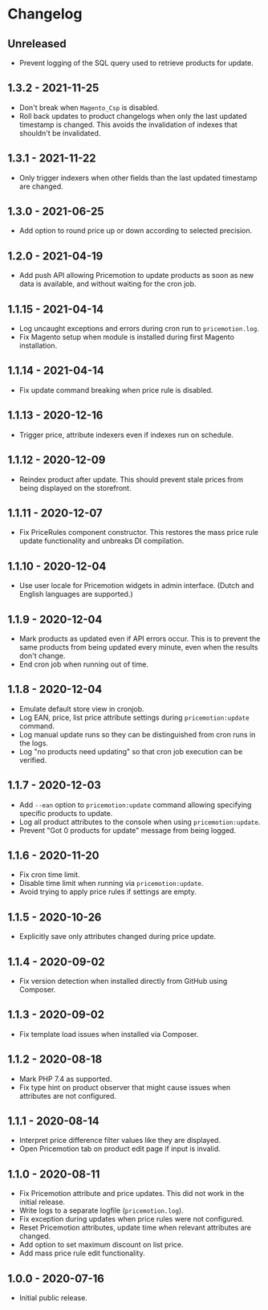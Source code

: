 # Changelog

## Unreleased

- Prevent logging of the SQL query used to retrieve products for update.

## 1.3.2 - 2021-11-25

- Don't break when `Magento_Csp` is disabled.
- Roll back updates to product changelogs when only the last updated timestamp
  is changed. This avoids the invalidation of indexes that shouldn't be
  invalidated.

## 1.3.1 - 2021-11-22

- Only trigger indexers when other fields than the last updated timestamp are
  changed.

## 1.3.0 - 2021-06-25

- Add option to round price up or down according to selected precision.

## 1.2.0 - 2021-04-19

- Add push API allowing Pricemotion to update products as soon as new data is
  available, and without waiting for the cron job.

## 1.1.15 - 2021-04-14

- Log uncaught exceptions and errors during cron run to `pricemotion.log`.
- Fix Magento setup when module is installed during first Magento installation.

## 1.1.14 - 2021-04-14

- Fix update command breaking when price rule is disabled.

## 1.1.13 - 2020-12-16

- Trigger price, attribute indexers even if indexes run on schedule.

## 1.1.12 - 2020-12-09

- Reindex product after update. This should prevent stale prices from being
  displayed on the storefront.

## 1.1.11 - 2020-12-07

- Fix PriceRules component constructor. This restores the mass price rule update
  functionality and unbreaks DI compilation.

## 1.1.10 - 2020-12-04

- Use user locale for Pricemotion widgets in admin interface. (Dutch and English
  languages are supported.)

## 1.1.9 - 2020-12-04

- Mark products as updated even if API errors occur. This is to prevent the
  same products from being updated every minute, even when the results don't
  change.
- End cron job when running out of time.

## 1.1.8 - 2020-12-04

- Emulate default store view in cronjob.
- Log EAN, price, list price attribute settings during `pricemotion:update`
  command.
- Log manual update runs so they can be distinguished from cron runs in the
  logs.
- Log "no products need updating" so that cron job execution can be verified.

## 1.1.7 - 2020-12-03

- Add `--ean` option to `pricemotion:update` command allowing specifying
  specific products to update.
- Log all product attributes to the console when using `pricemotion:update`.
- Prevent "Got 0 products for update" message from being logged.

## 1.1.6 - 2020-11-20

- Fix cron time limit.
- Disable time limit when running via `pricemotion:update`.
- Avoid trying to apply price rules if settings are empty.

## 1.1.5 - 2020-10-26

- Explicitly save only attributes changed during price update.

## 1.1.4 - 2020-09-02

- Fix version detection when installed directly from GitHub using Composer.

## 1.1.3 - 2020-09-02

- Fix template load issues when installed via Composer.

## 1.1.2 - 2020-08-18

- Mark PHP 7.4 as supported.
- Fix type hint on product observer that might cause issues when attributes are
  not configured.

## 1.1.1 - 2020-08-14

- Interpret price difference filter values like they are displayed.
- Open Pricemotion tab on product edit page if input is invalid.

## 1.1.0 - 2020-08-11

- Fix Pricemotion attribute and price updates. This did not work in the initial release.
- Write logs to a separate logfile (`pricemotion.log`).
- Fix exception during updates when price rules were not configured.
- Reset Pricemotion attributes, update time when relevant attributes are
  changed.
- Add option to set maximum discount on list price.
- Add mass price rule edit functionality.

## 1.0.0 - 2020-07-16

- Initial public release.

